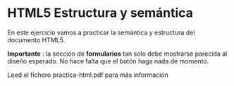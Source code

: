 # HTML5 Estructura y semántica

En este ejercicio vamos a practicar la semántica y estructura del documento HTML5.

**Importante** : la sección de **formularios** tan solo debe mostrarse parecida al diseño esperado. No hace falta que el botón haga nada de momento.

Leed el fichero practica-html.pdf para más información
